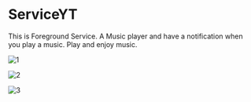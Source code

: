 # ServiceYT
This is Foreground Service.
A Music player and have a notification when you play a music.
Play and enjoy music.

![1](https://github.com/ADMusab12/ServiceYT/assets/135734466/b534b59f-b04e-459e-9c14-a68c6aa1d441)


![2](https://github.com/ADMusab12/ServiceYT/assets/135734466/59146e66-b060-4800-a5ae-37a6b6188a27)


![3](https://github.com/ADMusab12/ServiceYT/assets/135734466/97c8a44e-8876-4f43-b6ad-3a7c92b3db51)

